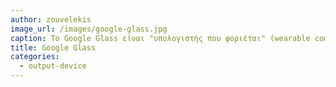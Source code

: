 ```yaml
---
author: zouvelekis
image_url: /images/google-glass.jpg
caption: To Google Glass είναι "υπολογιστής που φοριέται" (wearable computer) και αναπτύσσεται από την Google. Το Google Glass έχει το σχήμα ενός ζευγαριού γυαλιά και φοριέται στο κεφάλι. Αντί για γυάλινους φακούς διαθέτει μια οθόνη στο ύψος του δεξιού ματιού και προσφέρει επαυξημένη εμπειρία της πραγματικότητας.
title: Google Glass
categories:
  - output-device
---
```

